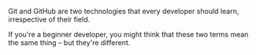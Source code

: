 Git and GitHub are two technologies that every developer should learn, irrespective of their field.

If you're a beginner developer, you might think that these two terms mean the same thing – but they're different.
